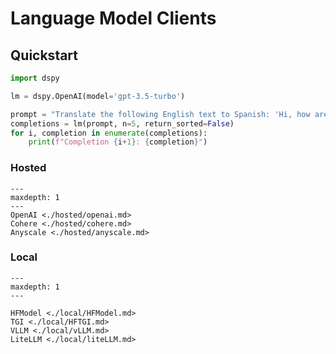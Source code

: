 # Language Model Clients


## Quickstart

```python
import dspy

lm = dspy.OpenAI(model='gpt-3.5-turbo')

prompt = "Translate the following English text to Spanish: 'Hi, how are you?'"
completions = lm(prompt, n=5, return_sorted=False)
for i, completion in enumerate(completions):
    print(f"Completion {i+1}: {completion}")
```

### Hosted

```{toctree}
---
maxdepth: 1
---
OpenAI <./hosted/openai.md>
Cohere <./hosted/cohere.md>
Anyscale <./hosted/anyscale.md>
```

### Local

```{toctree}
---
maxdepth: 1
---

HFModel <./local/HFModel.md>
TGI <./local/HFTGI.md>
VLLM <./local/vLLM.md>
LiteLLM <./local/liteLLM.md>
``` 
